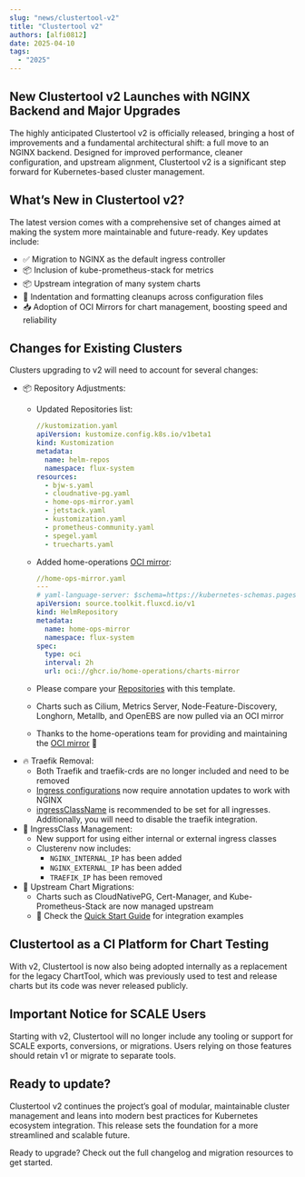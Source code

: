 ```yaml
---
slug: "news/clustertool-v2"
title: "Clustertool v2"
authors: [alfi0812]
date: 2025-04-10
tags:
  - "2025"
---
```


## New Clustertool v2 Launches with NGINX Backend and Major Upgrades

The highly anticipated Clustertool v2 is officially released, bringing a host of improvements and a fundamental architectural shift:
a full move to an NGINX backend.
Designed for improved performance, cleaner configuration, and upstream alignment,
Clustertool v2 is a significant step forward for Kubernetes-based cluster management.

## What’s New in Clustertool v2?

The latest version comes with a comprehensive set of changes aimed at making the system more maintainable and future-ready. Key updates include:

- ✅ Migration to NGINX as the default ingress controller
- 📦 Inclusion of kube-prometheus-stack for metrics
- 📦 Upstream integration of many system charts
- 🧹 Indentation and formatting cleanups across configuration files
- 📥 Adoption of OCI Mirrors for chart management, boosting speed and reliability

## Changes for Existing Clusters

Clusters upgrading to v2 will need to account for several changes:

- 📦 Repository Adjustments:
  - Updated Repositories list:

    ```yaml
    //kustomization.yaml
    apiVersion: kustomize.config.k8s.io/v1beta1
    kind: Kustomization
    metadata:
      name: helm-repos
      namespace: flux-system
    resources:
      - bjw-s.yaml
      - cloudnative-pg.yaml
      - home-ops-mirror.yaml
      - jetstack.yaml
      - kustomization.yaml
      - prometheus-community.yaml
      - spegel.yaml
      - truecharts.yaml
    ```

  - Added home-operations [OCI mirror](https://github.com/home-operations/charts-mirror):

    ```yaml
    //home-ops-mirror.yaml
    ---
    # yaml-language-server: $schema=https://kubernetes-schemas.pages.dev/source.toolkit.fluxcd.io/helmrepository_v1.json
    apiVersion: source.toolkit.fluxcd.io/v1
    kind: HelmRepository
    metadata:
      name: home-ops-mirror
      namespace: flux-system
    spec:
      type: oci
      interval: 2h
      url: oci://ghcr.io/home-operations/charts-mirror
    ```

  - Please compare your [Repositories](https://github.com/truecharts/public/tree/master/clustertool/embed/generic/root/repositories/helm) with this template.
  - Charts such as Cilium, Metrics Server, Node-Feature-Discovery, Longhorn, Metallb, and OpenEBS are now
    pulled via an OCI mirror
  - Thanks to the home-operations team for providing and maintaining the [OCI mirror](https://github.com/home-operations/charts-mirror) 🎉
- 🔥 Traefik Removal:
  - Both Traefik and traefik-crds are no longer included and need to be removed
  - [Ingress configurations](/guides/ingress/nginx/) now require annotation updates to work with NGINX
  - [ingressClassName](/guides/ingress/) is recommended to be set for all ingresses. Additionally, you will need to disable the traefik integration.
- 🔄 IngressClass Management:
  - New support for using either internal or external ingress classes
  - Clusterenv now includes:
    - `NGINX_INTERNAL_IP` has been added
    - `NGINX_EXTERNAL_IP` has been added
    - `TRAEFIK_IP` has been removed
- 🧪 Upstream Chart Migrations:
  - Charts such as CloudNativePG, Cert-Manager, and Kube-Prometheus-Stack are now managed upstream
  - 🧭 Check the [Quick Start Guide](/guides/) for integration examples

## Clustertool as a CI Platform for Chart Testing

With v2, Clustertool is now also being adopted internally as a replacement for the legacy ChartTool,
which was previously used to test and release charts but its code was never released publicly.


  
## Important Notice for SCALE Users

Starting with v2, Clustertool will no longer include any tooling or support for SCALE exports, conversions,
or migrations. Users relying on those features should retain v1 or migrate to separate tools.

## Ready to update?

Clustertool v2 continues the project’s goal of modular, maintainable cluster management and leans into modern best practices for Kubernetes ecosystem integration.
This release sets the foundation for a more streamlined and scalable future.

Ready to upgrade? Check out the full changelog and migration resources to get started.
